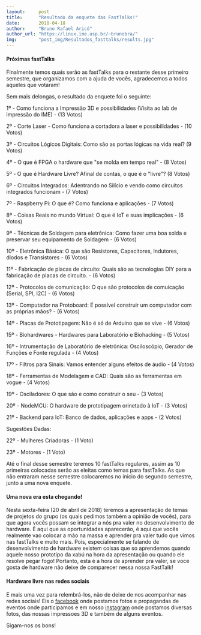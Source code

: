 ```yaml
---
layout:     post
title:      "Resultado da enquete das FastTalks!"
date:       2018-04-18
author:     "Bruno Rafael Aricó"
author_url: "https://linux.ime.usp.br/~brunobra/"
img: 	    "post_img/Resultados_fasttalks/results.jpg"
---
```


#### Próximas fastTalks

Finalmente temos quais serão as fastTalks para o restante desse primeiro semestre, que organizamos com a ajuda de vocês, agradecemos a todos aqueles que votaram!

Sem mais delongas, o resultado da enquete foi o seguinte:

<p>1º - Como funciona a Impressão 3D e possibilidades (Visita ao lab de impressão do IME) - (13 Votos)</p>
<p>2º - Corte Laser - Como funciona a cortadora a laser e possibilidades - (10 Votos)</p>
<p>3º - Circuitos Lógicos Digitais: Como são as portas lógicas na vida real? (9 Votos)</p>
<p>4º - O que é FPGA o hardware que "se molda em tempo real" - (8 Votos)</p>
<p>5º - O que é Hardware Livre? Afinal de contas, o que é o "livre"? (8 Votos)</p>
<p>6º - Circuitos Integrados: Adentrando no Silício e vendo como circuitos integrados funcionam - (7 Votos)</p>
<p>7º - Raspberry Pi: O que é? Como funciona e aplicações - (7 Votos)</p>
<p>8º - Coisas Reais no mundo Virtual: O que é IoT e suas implicações - (6 Votos) </p>
<p>9º - Técnicas de Soldagem para eletrônica: Como fazer uma boa solda e preservar seu equipamento de Soldagem - (6 Votos)</p>
<p>10º - Eletrônica Básica: O que são Resistores, Capacitores, Indutores, diodos e Transistores - (6 Votos) </p>
<p>11º - Fabricação de placas de circuito: Quais são as tecnologias DIY para a fabricação de placas de circuito. - (6 Votos)</p>
<p>12º - Protocolos de comunicação: O que são protocolos de comuicação (Serial, SPI, I2C) - (6 Votos)</p>
<p>13º - Computador na Protoboard: É possível construir um computador com as próprias mãos? - (6 Votos)</p>
<p>14º - Placas de Prototipagem: Não é só de Arduino que se vive - (6 Votos)</p>
<p>15º - Biohardwares - Hardwares para Laboratório e Biohacking - (5 Votos)</p>
<p>16º - Intrumentação de Laboratório de eletrônica: Osciloscópio, Gerador de Funções e Fonte regulada - (4 Votos)</p>
<p>17º - Filtros para Sinais: Vamos entender alguns efeitos de áudio - (4 Votos)</p>
<p>18º - Ferramentas de Modelagem e CAD: Quais são as ferramentas em vogue - (4 Votos)</p>
<p>19º - Osciladores: O que são e como construir o seu - (3 Votos)</p>
<p>20º - NodeMCU: O hardware de prototipagem orinetado à IoT - (3 Votos)</p>
<p>21º - Backend para IoT: Banco de dados, aplicações e apps - (2 Votos)</p>

Sugestões Dadas:
<p>22º - Mulheres Criadoras - (1 Voto)</p>
<p>23º - Motores - (1 Voto)</p>

Até o final desse semestre teremos 10 fastTalks regulares, assim as 10 primeiras colocadas serão as eleitas como temas para fastTalks. As que não entraram nesse semestre colocaremos no inicio do segundo semestre, junto a uma nova enquete.

#### Uma nova era esta chegando!
Nesta sexta-feira (20 de abril de 2018) teremos a apresentação de temas de projetos do grupo (os quais pedimos também a opinião de vocês), para que agora vocês possam se integrar a nós pra valer no desenvolvimento de hardware. 
É aqui que as oportunidades aparecerão, é aqui que vocês realmente vao colocar a mão na massa e aprender pra valer tudo que vimos nas fastTalks e muito mais. Pois, especialmente se falando de desenvolvimento de hardware existem coisas que so aprendemos quando aquele nosso prototipo da xabú na hora da apresentação ou quando ele resolve pegar fogo!
Portanto, esta é a hora de aprender pra valer, se voce gosta de hardware não deixe de comparecer nessa nossa FastTalk!

#### Hardware livre nas redes sociais
E mais uma vez para relembrá-los, não de deixe de nos acompanhar nas redes sociais!
Eis o [facebook][facebook] onde postamos fotos e propagandas de eventos onde participamos e em nosso [instagram][insta] onde postamos diversas fotos, das nossas impressoes 3D e também de alguns eventos.

Sigam-nos os bons!

[github]: <https://github.com/HardwareLivreUSP/FastTalks>
[insta]: <https://www.instagram.com/hardwarelivreusp/>
[enquete]: <https://docs.google.com/forms/d/1kPakbmB_z3jUvS-wOHSPY3_2Fy9H3Yp-pGIXPIKk7wk/viewform?edit_requested=true>
[facebook]: <https://www.facebook.com/Hardwarelivreusp/>
